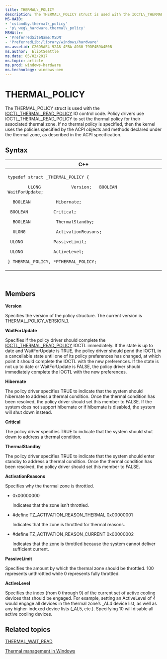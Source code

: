 ```yaml
---
title: THERMAL\_POLICY
description: The THERMAL\_POLICY struct is used with the IOCTL\_THERMAL\_READ\_POLICY IO control code.
MS-HAID:
- 'cstandby.thermal\_policy'
- 'p\_weg\_hardware.thermal\_policy'
MSHAttr:
- 'PreferredSiteName:MSDN'
- 'PreferredLib:/library/windows/hardware'
ms.assetid: C26D5AE4-92A8-4FBA-A930-79DF4B9A4E0B
ms.author:  EliotSeattle
ms.date: 05/02/2017
ms.topic: article
ms.prod: windows-hardware
ms.technology: windows-oem
---
```


# THERMAL\_POLICY


The THERMAL\_POLICY struct is used with the [IOCTL\_THERMAL\_READ\_POLICY](ioctl-thermal-read-policy.md) IO control code. Policy drivers use IOCTL\_THERMAL\_READ\_POLICY to set the thermal policy for their associated thermal zone. If no thermal policy is specified, then the kernel uses the policies specified by the ACPI objects and methods declared under the thermal zone, as described in the ACPI specification.

## Syntax


<table>
<colgroup>
<col width="100%" />
</colgroup>
<thead>
<tr class="header">
<th>C++</th>
</tr>
</thead>
<tbody>
<tr class="odd">
<td><p><code>typedef struct _THERMAL_POLICY {</code></p>
<p><code>        ULONG            Version;   BOOLEAN          WaitForUpdate;</code></p>
<p><code>  BOOLEAN          Hibernate;</code></p>
<p><code> BOOLEAN          Critical;</code></p>
<p><code>  BOOLEAN          ThermalStandby;</code></p>
<p><code>  ULONG            ActivationReasons;</code></p>
<p><code> ULONG            PassiveLimit;</code></p>
<p><code> ULONG            ActiveLevel;</code></p>
<p><code>} THERMAL_POLICY, *PTHERMAL_POLICY;</code></p></td>
</tr>
</tbody>
</table>

 

## Members


**Version**

Specifies the version of the policy structure. The current version is THERMAL\_POLICY\_VERSION\_1.

**WaitForUpdate**

Specifies if the policy driver should complete the [IOCTL\_THERMAL\_READ\_POLICY](ioctl-thermal-read-policy.md) IOCTL immediately. If the state is up to date and WaitForUpdate is TRUE, the policy driver should pend the IOCTL in a cancellable state until one of its policy preferences has changed, at which point it should complete the IOCTL with the new preferences. If the state is not up to date or WaitForUpdate is FALSE, the policy driver should immediately complete the IOCTL with the new preferences.

**Hibernate**

The policy driver specifies TRUE to indicate that the system should hibernate to address a thermal condition. Once the thermal condition has been resolved, the policy driver should set this member to FALSE. If the system does not support hibernate or if hibernate is disabled, the system will shut down instead.

**Critical**

The policy driver specifies TRUE to indicate that the system should shut down to address a thermal condition.

**ThermalStandby**

The policy driver specifies TRUE to indicate that the system should enter standby to address a thermal condition. Once the thermal condition has been resolved, the policy driver should set this member to FALSE.

**ActivationReasons**

Specifies why the thermal zone is throttled.

-   0x00000000

    Indicates that the zone isn't throttled.

-   \#define TZ\_ACTIVATION\_REASON\_THERMAL 0x00000001

    Indicates that the zone is throttled for thermal reasons.

-   \#define TZ\_ACTIVATION\_REASON\_CURRENT 0x00000002

    Indicates that the zone is throttled because the system cannot deliver sufficient current.

**PassiveLimit**

Specifies the amount by which the thermal zone should be throttled. 100 represents unthrottled while 0 represents fully throttled.

**ActiveLevel**

Specifies the index (from 0 through 9) of the current set of active cooling devices that should be engaged. For example, setting an ActiveLevel of 4 would engage all devices in the thermal zone’s \_AL4 device list, as well as any higher-indexed device lists (\_AL5, etc.). Specifying 10 will disable all active cooling devices.

## Related topics


[THERMAL\_WAIT\_READ](thermal-wait-read.md)

[Thermal management in Windows](thermal-management-in-windows.md)

 

 







